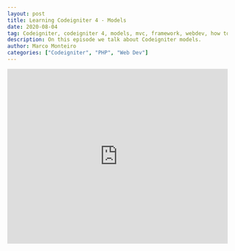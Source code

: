 ```yaml
---
layout: post
title: Learning Codeigniter 4 - Models
date: 2020-08-04
tag: Codeigniter, codeigniter 4, models, mvc, framework, webdev, how to, setup, php
description: On this episode we talk about Codeigniter models.
author: Marco Monteiro
categories: ["Codeigniter", "PHP", "Web Dev"]
---
```


<iframe width="100%" height="400" src="https://www.youtube.com/embed/ESYW4gpdHNo" frameborder="0" allow="accelerometer; autoplay; clipboard-write; encrypted-media; gyroscope; picture-in-picture" allowfullscreen></iframe>